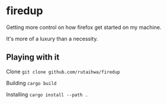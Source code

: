 # firedup

Getting more control on how firefox get started on my machine.

It's more of a luxury than a necessity.

## Playing with it

Clone `git clone github.com/rutaihwa/firedup`

Building `cargo build`

Installing `cargo install --path .`

